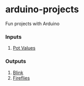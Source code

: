 # arduino-projects
Fun projects with Arduino

### Inputs
1. [Pot Values](https://github.com/anzonathan/arduino-projects/blob/main/Pot%20Values.ino)

### Outputs
1. [Blink](https://github.com/anzonathan/arduino-projects/blob/main/blink.ino)
2. [Fireflies](https://github.com/anzonathan/arduino-projects/tree/main/fireflies)

